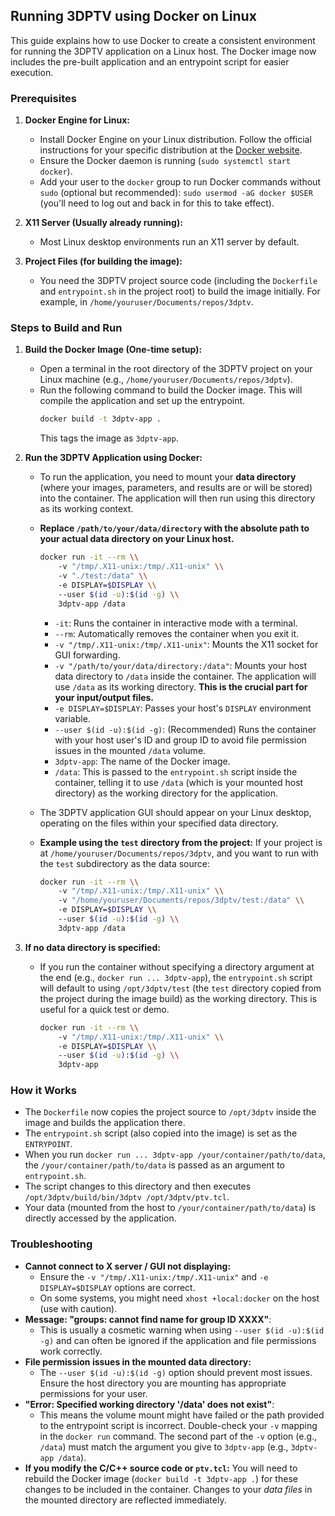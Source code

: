 ## Running 3DPTV using Docker on Linux

This guide explains how to use Docker to create a consistent environment for running the 3DPTV application on a Linux host. The Docker image now includes the pre-built application and an entrypoint script for easier execution.

### Prerequisites

1.  **Docker Engine for Linux:**
    *   Install Docker Engine on your Linux distribution. Follow the official instructions for your specific distribution at the [Docker website](https://docs.docker.com/engine/install/).
    *   Ensure the Docker daemon is running (`sudo systemctl start docker`).
    *   Add your user to the `docker` group to run Docker commands without `sudo` (optional but recommended): `sudo usermod -aG docker $USER` (you\'ll need to log out and back in for this to take effect).

2.  **X11 Server (Usually already running):**
    *   Most Linux desktop environments run an X11 server by default.

3.  **Project Files (for building the image):**
    *   You need the 3DPTV project source code (including the `Dockerfile` and `entrypoint.sh` in the project root) to build the image initially. For example, in `/home/youruser/Documents/repos/3dptv`.

### Steps to Build and Run

1.  **Build the Docker Image (One-time setup):**
    *   Open a terminal in the root directory of the 3DPTV project on your Linux machine (e.g., `/home/youruser/Documents/repos/3dptv`).
    *   Run the following command to build the Docker image. This will compile the application and set up the entrypoint.
        ```bash
        docker build -t 3dptv-app .
        ```
        This tags the image as `3dptv-app`.

2.  **Run the 3DPTV Application using Docker:**
    *   To run the application, you need to mount your **data directory** (where your images, parameters, and results are or will be stored) into the container. The application will then run using this directory as its working context.
    *   **Replace `/path/to/your/data/directory` with the absolute path to your actual data directory on your Linux host.**

        ```bash
        docker run -it --rm \\
            -v "/tmp/.X11-unix:/tmp/.X11-unix" \\
            -v "./test:/data" \\
            -e DISPLAY=$DISPLAY \\
            --user $(id -u):$(id -g) \\
            3dptv-app /data
        ```
        *   `-it`: Runs the container in interactive mode with a terminal.
        *   `--rm`: Automatically removes the container when you exit it.
        *   `-v "/tmp/.X11-unix:/tmp/.X11-unix"`: Mounts the X11 socket for GUI forwarding.
        *   `-v "/path/to/your/data/directory:/data"`: Mounts your host data directory to `/data` inside the container. The application will use `/data` as its working directory. **This is the crucial part for your input/output files.**
        *   `-e DISPLAY=$DISPLAY`: Passes your host\'s `DISPLAY` environment variable.
        *   `--user $(id -u):$(id -g)`: (Recommended) Runs the container with your host user\'s ID and group ID to avoid file permission issues in the mounted `/data` volume.
        *   `3dptv-app`: The name of the Docker image.
        *   `/data`: This is passed to the `entrypoint.sh` script inside the container, telling it to use `/data` (which is your mounted host directory) as the working directory for the application.

    *   The 3DPTV application GUI should appear on your Linux desktop, operating on the files within your specified data directory.

    *   **Example using the `test` directory from the project:**
        If your project is at `/home/youruser/Documents/repos/3dptv`, and you want to run with the `test` subdirectory as the data source:
        ```bash
        docker run -it --rm \\
            -v "/tmp/.X11-unix:/tmp/.X11-unix" \\
            -v "/home/youruser/Documents/repos/3dptv/test:/data" \\
            -e DISPLAY=$DISPLAY \\
            --user $(id -u):$(id -g) \\
            3dptv-app /data
        ```

3.  **If no data directory is specified:**
    *   If you run the container without specifying a directory argument at the end (e.g., `docker run ... 3dptv-app`), the `entrypoint.sh` script will default to using `/opt/3dptv/test` (the `test` directory copied from the project during the image build) as the working directory. This is useful for a quick test or demo.
        ```bash
        docker run -it --rm \\
            -v "/tmp/.X11-unix:/tmp/.X11-unix" \\
            -e DISPLAY=$DISPLAY \\
            --user $(id -u):$(id -g) \\
            3dptv-app
        ```

### How it Works

*   The `Dockerfile` now copies the project source to `/opt/3dptv` inside the image and builds the application there.
*   The `entrypoint.sh` script (also copied into the image) is set as the `ENTRYPOINT`.
*   When you run `docker run ... 3dptv-app /your/container/path/to/data`, the `/your/container/path/to/data` is passed as an argument to `entrypoint.sh`.
*   The script changes to this directory and then executes `/opt/3dptv/build/bin/3dptv /opt/3dptv/ptv.tcl`.
*   Your data (mounted from the host to `/your/container/path/to/data`) is directly accessed by the application.

### Troubleshooting

*   **Cannot connect to X server / GUI not displaying:**
    *   Ensure the `-v "/tmp/.X11-unix:/tmp/.X11-unix"` and `-e DISPLAY=$DISPLAY` options are correct.
    *   On some systems, you might need `xhost +local:docker` on the host (use with caution).
*   **Message: "groups: cannot find name for group ID XXXX"**:
    *   This is usually a cosmetic warning when using `--user $(id -u):$(id -g)` and can often be ignored if the application and file permissions work correctly.
*   **File permission issues in the mounted data directory:**
    *   The `--user $(id -u):$(id -g)` option should prevent most issues. Ensure the host directory you are mounting has appropriate permissions for your user.
*   **"Error: Specified working directory \'/data\' does not exist"**:
    *   This means the volume mount might have failed or the path provided to the entrypoint script is incorrect. Double-check your `-v` mapping in the `docker run` command. The second part of the `-v` option (e.g., `/data`) must match the argument you give to `3dptv-app` (e.g., `3dptv-app /data`).
*   **If you modify the C/C++ source code or `ptv.tcl`:** You will need to rebuild the Docker image (`docker build -t 3dptv-app .`) for these changes to be included in the container. Changes to your *data files* in the mounted directory are reflected immediately.

